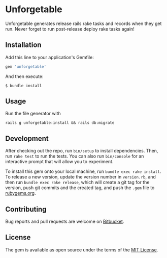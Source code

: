 # Unforgetable

Unforgetable generates release rails rake tasks and records when they get run.  Never forget to run post-release deploy rake tasks again!

## Installation

Add this line to your application's Gemfile:

```ruby
gem 'unforgetable'
```

And then execute:

    $ bundle install

## Usage

Run the file generator with

    rails g unforgetable:install && rails db:migrate

## Development

After checking out the repo, run `bin/setup` to install dependencies. Then, run `rake test` to run the tests. You can also run `bin/console` for an interactive prompt that will allow you to experiment.

To install this gem onto your local machine, run `bundle exec rake install`. To release a new version, update the version number in `version.rb`, and then run `bundle exec rake release`, which will create a git tag for the version, push git commits and the created tag, and push the `.gem` file to [rubygems.org](https://rubygems.org).

## Contributing

Bug reports and pull requests are welcome on [Bitbucket](https://bitbucket.org/eightbitdevelopers/unforgetable).

## License

The gem is available as open source under the terms of the [MIT License](https://opensource.org/licenses/MIT).
